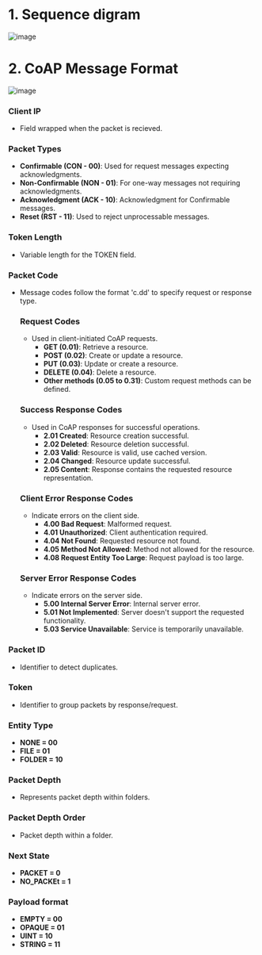 # 1. Sequence digram

![image](https://github.com/TUIASI-AC-IoT/proiectrcp2023-echipa-21-2023/assets/101417927/95768d98-59f4-4a45-a3ad-1f644f7d76a8)


# 2. CoAP Message Format

![image](https://github.com/TUIASI-AC-IoT/proiectrcp2023-echipa-21-2023/assets/101417927/77f91bde-912f-44ca-87bd-8d2ed4cfff04)

### Client IP
- Field wrapped when the packet is recieved.

### Packet Types
- **Confirmable (CON - 00)**: Used for request messages expecting acknowledgments.
- **Non-Confirmable (NON - 01)**: For one-way messages not requiring acknowledgments.
- **Acknowledgment (ACK - 10)**: Acknowledgment for Confirmable messages.
- **Reset (RST - 11)**: Used to reject unprocessable messages.

### Token Length
- Variable length for the TOKEN field.

### Packet Code
- Message codes follow the format 'c.dd' to specify request or response type.

  ### Request Codes
  - Used in client-initiated CoAP requests.
    - **GET (0.01)**: Retrieve a resource.
    - **POST (0.02)**: Create or update a resource.
    - **PUT (0.03)**: Update or create a resource.
    - **DELETE (0.04)**: Delete a resource.
    - **Other methods (0.05 to 0.31)**: Custom request methods can be defined.

  ### Success Response Codes
  - Used in CoAP responses for successful operations.
    - **2.01 Created**: Resource creation successful.
    - **2.02 Deleted**: Resource deletion successful.
    - **2.03 Valid**: Resource is valid, use cached version.
    - **2.04 Changed**: Resource update successful.
    - **2.05 Content**: Response contains the requested resource representation.

  ### Client Error Response Codes
  - Indicate errors on the client side.
    - **4.00 Bad Request**: Malformed request.
    - **4.01 Unauthorized**: Client authentication required.
    - **4.04 Not Found**: Requested resource not found.
    - **4.05 Method Not Allowed**: Method not allowed for the resource.
    - **4.08 Request Entity Too Large**: Request payload is too large.

  ### Server Error Response Codes
  - Indicate errors on the server side.
    - **5.00 Internal Server Error**: Internal server error.
    - **5.01 Not Implemented**: Server doesn't support the requested functionality.
    - **5.03 Service Unavailable**: Service is temporarily unavailable.

### Packet ID
- Identifier to detect duplicates.

### Token 
- Identifier to group packets by response/request.

### Entity Type
- **NONE = 00**
- **FILE = 01**
- **FOLDER = 10**

### Packet Depth
- Represents packet depth within folders.

### Packet Depth Order 
- Packet depth within a folder.

### Next State
- **PACKET = 0**
- **NO_PACKEt = 1**

### Payload format
- **EMPTY = 00**
- **OPAQUE = 01**
- **UINT = 10**
- **STRING = 11**



